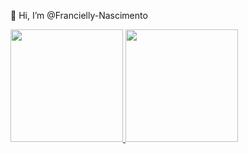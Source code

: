 👋 Hi, I’m @Francielly-Nascimento
 



<div>
  <a href="https://github.com/ Francielly-Nascimento">
  <img height="180em" src="https://github-readme-stats.vercel.app/api?username=Francielly-Nascimento&show_icons=true&theme=dark&include_all_commits=true&count_private=true"/>
  <img height="180em" src="https://github-readme-stats.vercel.app/api/top-langs/?username=Francielly-Nascimento&layout=compact&langs_count=16&theme=dark"/>
</div>

<!---
Francielly-Nascimento/Francielly-Nascimento is a ✨ special ✨ repository because its `README.md` (this file) appears on your GitHub profile.
You can click the Preview link to take a look at your changes.
--->
